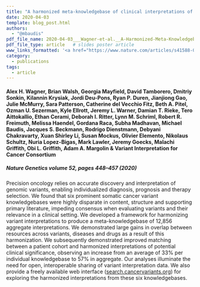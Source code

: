 ```yaml
---
title: "A harmonized meta-knowledgebase of clinical interpretations of somatic genomic variants in cancer"
date: 2020-04-03
template: blog_post.html 
authors: 
  - "@mbaudis"
pdf_file_name: 2020-04-03___Wagner-et-al.__A-Harmonized-Meta-Knowledgebase-of-Somatic-Cancer-Variants__Nature-Genetics.pdf
pdf_file_type: article   # slides poster article
www_links_formatted: '<a href="https://www.nature.com/articles/s41588-020-0603-8#article-info" target="_blank">[Nature Genetics]</a>' 
category: 
  - publications
tags: 
  - article 
---
```


#### Alex H. Wagner, Brian Walsh, Georgia Mayfield, David Tamborero, Dmitriy Sonkin, Kilannin Krysiak, Jordi Deu-Pons, Ryan P. Duren, Jianjiong Gao, Julie McMurry, Sara Patterson, Catherine del Vecchio Fitz, Beth A. Pitel, Ozman U. Sezerman, Kyle Ellrott, Jeremy L. Warner, Damian T. Rieke, Tero Aittokallio, Ethan Cerami, Deborah I. Ritter, Lynn M. Schriml, Robert R. Freimuth, Melissa Haendel, Gordana Raca, Subha Madhavan, Michael Baudis, Jacques S. Beckmann<!--more-->, Rodrigo Dienstmann, Debyani Chakravarty, Xuan Shirley Li, Susan Mockus, Olivier Elemento, Nikolaus Schultz, Nuria Lopez-Bigas, Mark Lawler, Jeremy Goecks, Malachi Griffith, Obi L. Griffith, Adam A. Margolin & Variant Interpretation for Cancer Consortium
##### Nature Genetics volume 52, pages 448–457 (2020)


Precision oncology relies on accurate discovery and interpretation of genomic variants, enabling individualized diagnosis, prognosis and therapy selection. We found that six prominent somatic cancer variant knowledgebases were highly disparate in content, structure and supporting primary literature, impeding consensus when evaluating variants and their relevance in a clinical setting. We developed a framework for harmonizing variant interpretations to produce a meta-knowledgebase of 12,856 aggregate interpretations. We demonstrated large gains in overlap between resources across variants, diseases and drugs as a result of this harmonization. We subsequently demonstrated improved matching between a patient cohort and harmonized interpretations of potential clinical significance, observing an increase from an average of 33% per individual knowledgebase to 57% in aggregate. Our analyses illuminate the need for open, interoperable sharing of variant interpretation data. We also provide a freely available web interface ([search.cancervariants.org](http://search.cancervariants.org)) for exploring the harmonized interpretations from these six knowledgebases.

